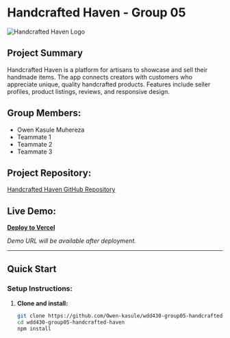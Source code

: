 # Handcrafted Haven - Group 05

![Handcrafted Haven Logo](https://images.unsplash.com/photo-1571864358655-eda1b38b2549?w=800&h=200&fit=crop)

## Project Summary
Handcrafted Haven is a platform for artisans to showcase and sell their handmade items. The app connects creators with customers who appreciate unique, quality handcrafted products. Features include seller profiles, product listings, reviews, and responsive design.

## Group Members:
- Owen Kasule Muhereza
- Teammate 1
- Teammate 2
- Teammate 3

## Project Repository:
[Handcrafted Haven GitHub Repository](https://github.com/Owen-kasule/wdd430-group05-handcrafted-haven)

## Live Demo:
 **[Deploy to Vercel](https://vercel.com/new/clone?repository-url=https://github.com/Owen-kasule/wdd430-group05-handcrafted-haven)**

*Demo URL will be available after deployment.*

---

##  Quick Start

### Setup Instructions:
1. **Clone and install:**
   ```bash
   git clone https://github.com/Owen-kasule/wdd430-group05-handcrafted-haven.git
   cd wdd430-group05-handcrafted-haven
   npm install
